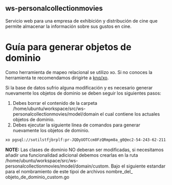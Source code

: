 ## ws-personalcollectionmovies
Servicio web para una empresa de exhibición y distribución de cine que permite almacenar la información sobre sus gustos en cine.

# Guía para generar objetos de dominio #

Como herramienta de mapeo relacional se utilizo xo. Si no conoces la herramienta te recomendamos dirigirte a [knq/xo](https://github.com/knq/xo).

Si la base de datos sufrio alguna modificación y es necesario generar nuevamente los objetos de dominio se deben seguir los siguientes pasos:

1. Debes borrar el contenido de la carpeta /home/ubuntu/workspace/src/ws-personalcollectionmovies/model/domain el cual contiene los actuales objetos de dominio.
2. Debes ejecutar la siguiente linea de comandos para generar nuevamente los objetos de dominio.

```sh
xo pgsql://sotilstfjbrplf:pr-JQDyUOTCcm8FzQRmpm8a_g0@ec2-54-243-62-211.compute-1.amazonaws.com/d59ne6oopddc7q -o /home/ubuntu/workspace/src/ws-personalcollectionmovies/model/domain 
```

**NOTE:** Las clases de dominio NO deberan ser modificadas, si necesitamos añadir una funcionalidad adicional debemos crearlas en la ruta /home/ubuntu/workspace/src/ws-personalcollectionmovies/model/domain/custom. Bajo el siguiente estandar para el nombramiento de este tipoi de archivos nombre_del_ objeto_de_dominio_custom.go
